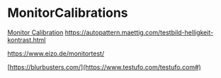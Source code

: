 # MonitorCalibrations
[Monitor Calibration](https://www.simpelfilter.de/farbmanagement/monitorkalib.html)
https://autopattern.maettig.com/testbild-helligkeit-kontrast.html

https://www.eizo.de/monitortest/

[https://blurbusters.com/](https://www.testufo.com/testufo.com#)
